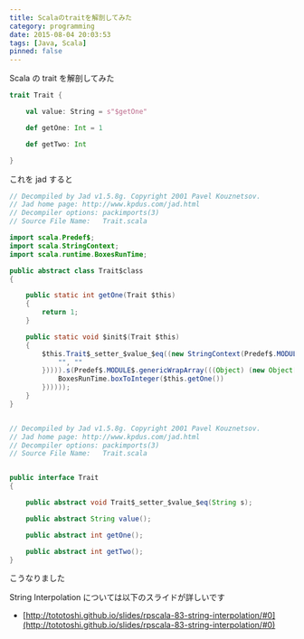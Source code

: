 ```yaml
---
title: Scalaのtraitを解剖してみた
category: programming
date: 2015-08-04 20:03:53
tags: [Java, Scala]
pinned: false
---
```


Scala の trait を解剖してみた

```scala
trait Trait {

    val value: String = s"$getOne"

    def getOne: Int = 1

    def getTwo: Int

}
```

これを jad すると

```java
// Decompiled by Jad v1.5.8g. Copyright 2001 Pavel Kouznetsov.
// Jad home page: http://www.kpdus.com/jad.html
// Decompiler options: packimports(3)
// Source File Name:   Trait.scala

import scala.Predef$;
import scala.StringContext;
import scala.runtime.BoxesRunTime;

public abstract class Trait$class
{

    public static int getOne(Trait $this)
    {
        return 1;
    }

    public static void $init$(Trait $this)
    {
        $this.Trait$_setter_$value_$eq((new StringContext(Predef$.MODULE$.wrapRefArray((Object[])(new String[] {
            "", ""
        })))).s(Predef$.MODULE$.genericWrapArray(((Object) (new Object[] {
            BoxesRunTime.boxToInteger($this.getOne())
        })))));
    }
}


// Decompiled by Jad v1.5.8g. Copyright 2001 Pavel Kouznetsov.
// Jad home page: http://www.kpdus.com/jad.html
// Decompiler options: packimports(3)
// Source File Name:   Trait.scala


public interface Trait
{

    public abstract void Trait$_setter_$value_$eq(String s);

    public abstract String value();

    public abstract int getOne();

    public abstract int getTwo();
}
```

こうなりました

String Interpolation については以下のスライドが詳しいです

- [http://tototoshi.github.io/slides/rpscala-83-string-interpolation/#0](http://tototoshi.github.io/slides/rpscala-83-string-interpolation/#0)
